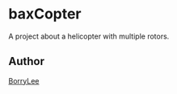 baxCopter
=========

A project about a helicopter with multiple rotors.

Author
------
[BorryLee](http://borrylee.com)


